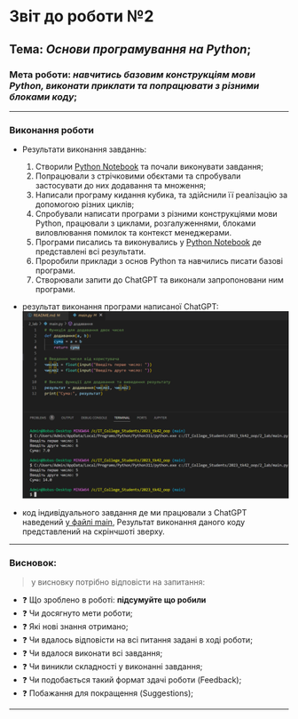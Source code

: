 # Звіт до роботи №2
## Тема: _Основи програмування на Python_;
### Мета роботи: _навчитись базовим конструкціям мови Python, виконати приклати та попрацювати з різними блоками коду_;

---
### Виконання роботи
- Результати виконання завданнь:
    1. Створили [Python Notebook](nb.ipynb) та почали виконувати завдання;
    1. Попрацювали з стрічковими обєктами та спробували застосувати до них додавання та множення;
    1. Написали програму кидання кубика, та здійснили її реалізацію за допомогою різних циклів;
    1. Спробували написати програми з різними конструкціями мови Python, працювали з циклами, розгалуженнями, блоками виловлювання помилок та контекст менеджерами.
    1. Програми писались та виконувались у [Python Notebook](nb.ipynb) де представлені всі результати. 
    1. Проробили приклади з основ Python та навчились писати базові програми.
    1. Створювали запити до ChatGPT та виконали запропоновани ним програми.
- результат виконання програми написаної ChatGPT:
![alt text](1.png "Виконана програма згенерована ChatGPT.")

- код індивідуального завдання де ми працювали з ChatGPT наведений  [у файлі main](main.py), Результат виконання даного коду представлений на скрінчшоті зверху.

---
### Висновок: 
> у висновку потрібно відповісти на запитання:

- :question: Що зроблено в роботі: __підсумуйте що робили__
- :question: Чи досягнуто мети роботи;
- :question: Які нові знання отримано;
- :question: Чи вдалось відповісти на всі питання задані в ході роботи;
- :question: Чи вдалося виконати всі завдання;
- :question: Чи виникли складності у виконанні завдання;
- :question: Чи подобається такий формат здачі роботи (Feedback);
- :question: Побажання для покращення (Suggestions);

---